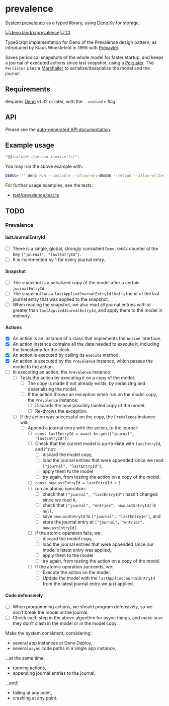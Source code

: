 # prevalence

[System prevalence](https://en.wikipedia.org/wiki/System_prevalence) as a typed
library, using [Deno.Kv](https://deno.com/kv) for storage.

[![deno.land/x/prevalence](https://shield.deno.dev/x/prevalence)](https://deno.land/x/prevalence)
[![CI](https://github.com/hugojosefson/deno-prevalence/actions/workflows/ci.yaml/badge.svg)](https://github.com/hugojosefson/deno-prevalence/actions/workflows/ci.yaml)

TypeScript implementation for Deno of the Prevalence design pattern, as
introduced by Klaus Wuestefeld in 1998 with [Prevayler](https://prevayler.org/).

Saves periodical snapshots of the whole model for faster startup, and keeps a
journal of executed actions since last snapshot, using a
[Persister](https://deno.land/x/prevalence/mod.ts?s=Persister). The `Persister`
uses a [Marshaller](https://deno.land/x/prevalence/mod.ts?s=Marshaller) to
serialize/deserialize the model and the journal.

## Requirements

Requires [Deno](https://deno.land/) v1.32 or later, with the `--unstable` flag.

## API

Please see the
[auto-generated API documentation](https://deno.land/x/prevalence?doc).

## Example usage

```typescript
"@@include(./person-invoice.ts)";
```

You may run the above example with:

```sh
DEBUG='*' deno run --unstable --allow-env=DEBUG --reload --allow-write=example-person-invoice.db --allow-read=example-person-invoice.db https://deno.land/x/prevalence/readme/person-invoice.ts
```

For further usage examples, see the tests:

- [test/prevalence.test.ts](test/prevalence.test.ts)

## TODO

### Prevalence

#### lastJournalEntryId

- [ ] There is a single, global, strongly consistent `Deno.KvU64` counter at the
      key `["journal", "lastEntryId"]`.
- [ ] It is incremented by 1 for every journal entry.

#### Snapshot

- [ ] The snapshot is a serialized copy of the model after a certain
      `journalEntryId`.
- [ ] The snapshot has a `lastAppliedJournalEntryId` that is the id of the last
      journal entry that was applied to the snapshot.
- [ ] When reading the snapshot, we also read all journal entries with id
      greater than `lastAppliedJournalEntryId`, and apply them to the model in
      memory.

#### Actions

- [x] An action is an instance of a class that implements the `Action`
      interface.
- [x] An action instance contains all the data needed to execute it, including
      the timestamp for the clock.
- [x] An action is executed by calling its `execute` method.
- [x] An action is executed by the `Prevalence` instance, which passes the model
      to the action.
- [ ] In executing an action, the `Prevalence` instance:
  - [ ] Tests the action by executing it on a copy of the model.
    - [ ] The copy is made if not already exists, by serializing and
          deserializing the model.
    - [ ] If the action throws an exception when run on the model copy, the
          `Prevalence` instance:
      - [ ] Discards the now possibly tainted copy of the model.
      - [ ] Re-throws the exception.
  - [ ] If the action was successful on the copy, the `Prevalence` instance
        will:
    - [ ] Append a journal entry with the action, to the journal:
      - [ ] `const lastEntryId = await kv.get(["journal", "lastEntryId"])`
      - [ ] Check that the current model is up-to-date with `lastEntryId`, and
            if not:
        - [ ] discard the model copy,
        - [ ] load the journal entries that were appended since we read
              `["journal", "lastEntryId"]`,
        - [ ] apply them to the model
        - [ ] try again, from testing the action on a copy of the model.
      - [ ] `const newLastEntryId = lastEntryId + 1`
      - [ ] run an atomic operation:
        - [ ] check that `["journal", "lastEntryId"]` hasn't changed since we
              read it,
        - [ ] check that `["journal", "entries", newLastEntryId]` is `null`,
        - [ ] save `newLastEntryId` to `["journal", "lastEntryId"]`, and
        - [ ] store the journal entry at
              `["journal", "entries", newLastEntryId]`.
      - [ ] If the atomic operation fails, we:
        - [ ] discard the model copy,
        - [ ] load the journal entries that were appended since our model's
              latest entry was applied,
        - [ ] apply them to the model
        - [ ] try again, from testing the action on a copy of the model.
      - [ ] If the atomic operation succeeds, we:
        - [ ] Execute the action on the model.
        - [ ] Update the model with the `lastAppliedJournalEntryId` from the
              latest journal entry we just applied.

#### Code defensively

- [ ] When programming actions, we should program defensively, so we don't break
      the model or the journal.
- [ ] Check each step in the above algorithm for async things, and make sure
      they don't clash in the model or in the model copy.

Make the system consistent, considering:

- several app instances at Deno Deploy,
- several `async` code paths in a single app instance,

...at the same time:

- running actions,
- appending journal entries to the journal,

...and:

- failing at any point,
- crashing at any point.

